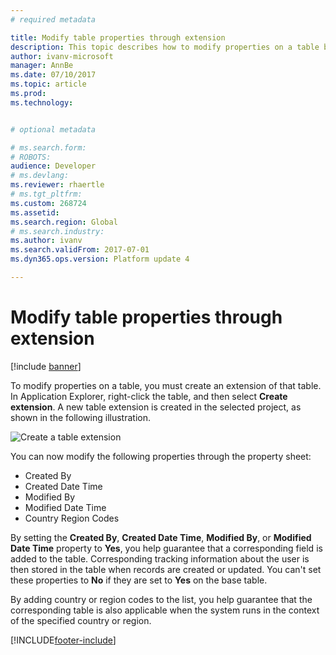 ```yaml
---
# required metadata

title: Modify table properties through extension
description: This topic describes how to modify properties on a table by using an extension.
author: ivanv-microsoft
manager: AnnBe
ms.date: 07/10/2017
ms.topic: article
ms.prod: 
ms.technology: 


# optional metadata

# ms.search.form: 
# ROBOTS: 
audience: Developer
# ms.devlang: 
ms.reviewer: rhaertle
# ms.tgt_pltfrm: 
ms.custom: 268724
ms.assetid: 
ms.search.region: Global
# ms.search.industry: 
ms.author: ivanv
ms.search.validFrom: 2017-07-01
ms.dyn365.ops.version: Platform update 4

---
```


# Modify table properties through extension

[!include [banner](../includes/banner.md)]

To modify properties on a table, you must create an extension of that table. In Application Explorer, right-click the table, and then select **Create extension**. A new table extension is created in the selected project, as shown in the following illustration.

![Create a table extension](media/ModifyPropertiesOnTable.jpg) 

You can now modify the following properties through the property sheet:

+ Created By
+ Created Date Time
+ Modified By
+ Modified Date Time
+ Country Region Codes

By setting the **Created By**, **Created Date Time**, **Modified By**, or **Modified Date Time** property to **Yes**, you help guarantee that a corresponding field is added to the table. Corresponding tracking information about the user is then stored in the table when records are created or updated. You can't set these properties to **No** if they are set to **Yes** on the base table.

By adding country or region codes to the list, you help guarantee that the corresponding table is also applicable when the system runs in the context of the specified country or region.


[!INCLUDE[footer-include](../../../includes/footer-banner.md)]